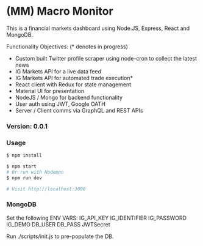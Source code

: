 # (MM) Macro Monitor

This is a financial markets dashboard using Node.JS, Express, React and MongoDB.

Functionality Objectives: (\* denotes in progress)

- Custom built Twitter profile scraper using node-cron to collect the latest news
- IG Markets API for a live data feed
- IG Markets API for automated trade execution\*
- React client with Redux for state management
- Material UI for presentation
- NodeJS / Mongo for backend functionality
- User auth using JWT, Google OATH
- Server / Client comms via GraphQL and REST APIs

### Version: 0.0.1

### Usage

```sh
$ npm install
```

```sh
$ npm start
# Or run with Nodemon
$ npm run dev

# Visit http://localhost:3000
```

### MongoDB

Set the following ENV VARS:
IG_API_KEY
IG_IDENTIFIER
IG_PASSWORD
IG_DEMO
DB_USER
DB_PASS
JWTSecret

Run ./scripts/init.js to pre-populate the DB.
